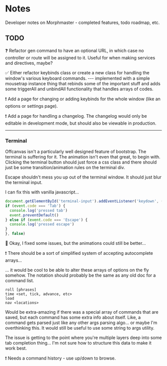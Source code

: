 # Notes

Developer notes on Morphmaster - completed features, todo roadmap, etc.

## TODO

❓ Refactor gen command to have an optional URL, in which case no controller or route will be assigned to it. Useful for when making services and directives, maybe?

✅ Either refactor keybinds class or create a new class for handling the window's various keyboard commands. --- implemented with a simple mousetrap instance thing that rebinds some of the important stuff and adds some triggerAll and unbindAll functionality that handles arrays of codes.

❗ Add a page for changing or adding keybinds for the whole window (like an options or settings page).

❗ Add a page for handling a changelog. The changelog would only be editable in development mode, but should also be viewable in production.

---

### Terminal

Offcanvas isn't a particularly well designed feature of bootstrap. The terminal is suffering for it. The animation isn't even that great, to begin with. Clicking the terminal button should just force a css class and there should just be some transition/animation rules on the terminal div.

Escape shouldn't mess you up out of the terminal window. It should just blur the terminal input.

I can fix this with vanilla javascript...

  ```javascript
document.getElementById('terminal-input').addEventListener('keydown', (event) => {
  if (event.code === 'Tab') {
    console.log('pressed tab')
    event.preventDefault()
  } else if (event.code === 'Escape') {
    console.log('pressed escape')
  }
}, false)
  ```

🥱 Okay, I fixed some issues, but the animations could still be better...

❗ There should be a sort of simplified system of accepting autocomplete arrays...

... it would be cool to be able to alter these arrays of options on the fly somehow. The notation should probably be the same as any old doc for a command list.

```text
roll [phrases]
time <set, tick, advance, etc>
load
nav <locations>
```

Would be extra-amazing if there was a special array of commands that are saved, but each command has some extra info about itself. Like, a command gets parsed just like any other args parsing algo... or maybe I'm overthinking this. It would still be useful to use some string to args utility.

The issue is getting to the point where you're multiple layers deep into some tab completion thing... I'm not sure how to structure this data to make it work best.

❗ Needs a command history - use up/down to browse.
